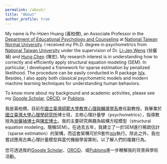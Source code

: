 ```yaml
---
permalink: /about/
title: "About"
author_profile: true
---
```

<!-- wp:paragraph {"dropCap":true} -->
<p class="has-drop-cap">My name is Po-Hsien Huang (黃柏僩), an Associate Professor in the <a href="https://www.epc.ntnu.edu.tw/">Department of Educational Psychology and Counseling</a> at <a href="https://www.ntnu.edu.tw/">National Taiwan Normal University</a>. I received my Ph.D. degree in psychometrics from <a href="https://www.ntu.edu.tw/">National Taiwan University</a> under the supervision of Dr. <a href="http://www.psy.ntu.edu.tw/index.php/members/faculty/fulltime-faculty/319-weng-li-jen">Li-Jen Weng</a> (翁儷禎) and <a href="http://www.math.ntu.edu.tw/entity_people/entity_people/21456">Hung Chen</a> (陳宏). My research interest is in understanding how to correctly and efficiently apply structural equation modeling (SEM). In particular, I developed a framework for sparse estimation by penalized likelihood. The procedure can be easily conducted in R package <a href="https://cran.r-project.org/package=lslx">lslx</a>. Besides, I also apply both classical psychometric models and modern machine learning techniques for understanding human behaviors.<br></p>
<!-- /wp:paragraph -->

<!-- wp:paragraph -->
<p>To know more about my background and academic activities, please see my <a href="https://scholar.google.com.tw/citations?user=fGeJURsAAAAJ&amp;hl=zh-TW&amp;authuser=1">Google Scholar</a>, <a href="https://publons.com/researcher/3839134/po-hsien-huang/">ORCID</a>, or <a href="https://orcid.org/0000-0002-4820-1245">Publons</a>.</p>
<!-- /wp:paragraph -->




<!-- wp:paragraph {"dropCap":true} -->
<p class="has-drop-cap">我是黃柏僩，目前在<a href="https://www.epc.ntnu.edu.tw/">國立臺灣師範大學教育心理與輔導學系</a>擔任副教授。我畢業於<a href="http://www.psy.ntu.edu.tw/">國立臺灣大學心理學研究所</a>博士班，主修心理計量學（psychometrics），指導教授為<a href="http://www.psy.ntu.edu.tw/index.php/members/faculty/fulltime-faculty/319-weng-li-jen">翁儷禎博士</a>與<a href="http://www.math.ntu.edu.tw/entity_people/entity_people/21456">陳宏博士</a>。我的主要研究興趣為結構方程模型（structural equation modeling，簡稱SEM）。在過去五年，我建立了一於SEM進行稀疏估計（sparse estimation）的架構，而這套架構可於R套件<a href="https://cran.r-project.org/package=lslx">lslx</a>執行。除此之外，我也嘗試應用古典心理計量模型與當代機器學習算則，以了解人們的複雜行為。</p>
<!-- /wp:paragraph -->

<!-- wp:paragraph -->
<p>您可透過我的<a href="https://scholar.google.com.tw/citations?user=fGeJURsAAAAJ&amp;hl=zh-TW&amp;authuser=1">Google Scholar</a>、<a href="https://orcid.org/0000-0002-4820-1245">ORCID</a>、或<a href="https://publons.com/researcher/3839134/po-hsien-huang/">Publons</a>進一步瞭解我的背景與學術活動。</p>
<!-- /wp:paragraph -->
